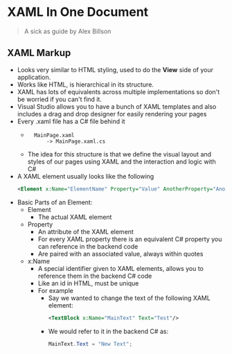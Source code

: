 # XAML In One Document

> A sick as guide by Alex Billson

## XAML Markup

- Looks very similar to HTML styling, used to do the **View** side of your application.
- Works like HTML, is hierarchical in its structure.
- XAML has lots of equivalents across multiple implementations so don't be worried
if you can't find it.
- Visual Studio allows you to have a bunch of XAML templates and also includes a 
drag and drop designer for easily rendering your pages
- Every .xaml file has a C# file behind it
    - ```
        MainPage.xaml
            -> MainPage.xaml.cs
        ```
    - The idea for this structure is that we define the visual layout and styles of our pages using XAML
    and the interaction and logic with C#
- A XAML element usually looks like the following
    ```xml
    <Element x:Name="ElementName" Property="Value" AnotherProperty="AnotherValue" />
    ```
- Basic Parts of an Element:
    - Element
        - The actual XAML element
    - Property
        - An attribute of the XAML element
        - For every XAML property there is an equivalent C# property you can reference in the backend code
        - Are paired with an associated value, always within quotes
    - x:Name
        - A special identifier given to XAML elements, allows you to reference them in the backend C# code
        - Like an id in HTML, must be unique
        - For example
            - Say we wanted to change the text of the following XAML element:
                ```xml
                <TextBlock x:Name="MainText" Text="Test"/>
                ```
            - We would refer to it in the backend C# as:
                ```csharp
                MainText.Text = "New Text";
                ```
